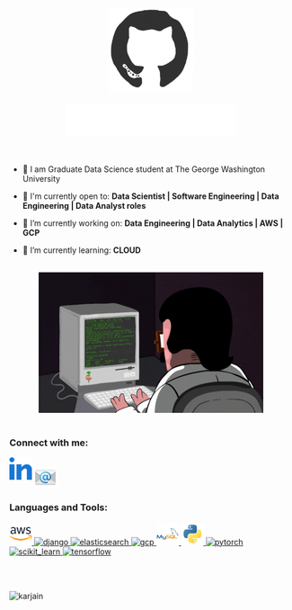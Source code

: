 <div align="center">
<img src="https://github.com/karjain/karjain/blob/main/octo.gif" alt="GitHub Logo" width="150" height="150" />
</div>


<br/>
<div align="center">
<img src="https://github.com/karjain/karjain/blob/main/screen.gif" alt="Kartik Jain Typer" />
</div>
<br/>

<br/>

- 🙌 I am Graduate Data Science student at The George Washington University


- 🙌 I'm currently open to: **Data Scientist | Software Engineering | Data Engineering | Data Analyst roles**

- 🔭 I’m currently working on: **Data Engineering | Data Analytics | AWS | GCP**

- 🌱 I’m currently learning: **CLOUD**

<br/>

<div align="center">
<img src="https://github.com/karjain/karjain/blob/master/coderman.gif" alt="Coder" width="400" height="250" />
</div>
<br/>



<h3 align="left">Connect with me:</h3>
<p align="left">
<a href="https://linkedin.com/in/kjain95" target="blank"><img src="https://github.com/karjain/karjain/blob/main/images/linked-in-alt.svg" alt="kjain95" height="40" width="40" /></a> <a href="mailto:karjain@gwu.edu" target="blank"><img align="center" src="https://github.com/karjain/karjain/blob/main/images/send-mail-2574 (1).png" alt="Mail" height="40" width="40" /></a>


<h3 align="left">Languages and Tools:</h3>
<p align="left"> <a href="https://aws.amazon.com" target="_blank" rel="noreferrer"> <img src="https://raw.githubusercontent.com/devicons/devicon/master/icons/amazonwebservices/amazonwebservices-original-wordmark.svg" alt="aws" width="40" height="40"/> </a> <a href="https://www.djangoproject.com/" target="_blank" rel="noreferrer"> <img src="https://cdn.worldvectorlogo.com/logos/django.svg" alt="django" width="40" height="40"/> </a> <a href="https://www.elastic.co" target="_blank" rel="noreferrer"> <img src="https://www.vectorlogo.zone/logos/elastic/elastic-icon.svg" alt="elasticsearch" width="40" height="40"/> </a> <a href="https://cloud.google.com" target="_blank" rel="noreferrer"> <img src="https://www.vectorlogo.zone/logos/google_cloud/google_cloud-icon.svg" alt="gcp" width="40" height="40"/> </a> <a href="https://www.mysql.com/" target="_blank" rel="noreferrer"> <img src="https://raw.githubusercontent.com/devicons/devicon/master/icons/mysql/mysql-original-wordmark.svg" alt="mysql" width="40" height="40"/> </a> <a href="https://www.python.org" target="_blank" rel="noreferrer"> <img src="https://raw.githubusercontent.com/devicons/devicon/master/icons/python/python-original.svg" alt="python" width="40" height="40"/> </a> <a href="https://pytorch.org/" target="_blank" rel="noreferrer"> <img src="https://www.vectorlogo.zone/logos/pytorch/pytorch-icon.svg" alt="pytorch" width="40" height="40"/> </a> <a href="https://scikit-learn.org/" target="_blank" rel="noreferrer"> <img src="https://upload.wikimedia.org/wikipedia/commons/0/05/Scikit_learn_logo_small.svg" alt="scikit_learn" width="40" height="40"/> </a> <a href="https://www.tensorflow.org" target="_blank" rel="noreferrer"> <img src="https://www.vectorlogo.zone/logos/tensorflow/tensorflow-icon.svg" alt="tensorflow" width="40" height="40"/> </a> </p>

<br>
<br>
<p><img align="left" src="https://github-readme-stats.vercel.app/api/top-langs?username=karjain&show_icons=true&locale=en&layout=compact" alt="karjain" /></p>
